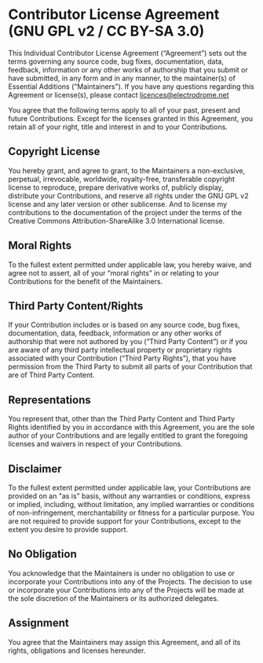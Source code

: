 # Contributor License Agreement (GNU GPL v2 / CC BY-SA 3.0)

This Individual Contributor License Agreement (“Agreement”) sets out the terms governing any source code, bug fixes, documentation, data, feedback, information or any other works of authorship that you submit or have submitted, in any form and in any manner, to the maintainer(s) of Essential Additions ("Maintainers"). If you have any questions regarding this Agreement or license(s), please contact licences@electrodrome.net

You agree that the following terms apply to all of your past, present and future Contributions. Except for the licenses granted in this Agreement, you retain all of your right, title and interest in and to your Contributions.

## Copyright License

You hereby grant, and agree to grant, to the Maintainers a non-exclusive, perpetual, irrevocable, worldwide, royalty-free, transferable copyright license to reproduce, prepare derivative works of, publicly display, distribute your Contributions, and reserve all rights under the GNU GPL v2 license and any later version or other sublicense. And to license my contributions to the documentation of the project under the terms of the Creative Commons Attribution-ShareAlike 3.0 International license.

## Moral Rights

To the fullest extent permitted under applicable law, you hereby waive, and agree not to assert, all of your “moral rights” in or relating to your Contributions for the benefit of the Maintainers.

## Third Party Content/Rights

If your Contribution includes or is based on any source code, bug fixes, documentation, data, feedback, information or any other works of authorship that were not authored by you (“Third Party Content”) or if you are aware of any third party intellectual property or proprietary rights associated with your Contribution (“Third Party Rights”), that you have permission from the Third Party to submit all parts of your Contribution that are of Third Party Content.

## Representations

You represent that, other than the Third Party Content and Third Party Rights identified by you in accordance with this Agreement, you are the sole author of your Contributions and are legally entitled to grant the foregoing licenses and waivers in respect of your Contributions.

## Disclaimer

To the fullest extent permitted under applicable law, your Contributions are provided on an "as is" basis, without any warranties or conditions, express or implied, including, without limitation, any implied warranties or conditions of non-infringement, merchantability or fitness for a particular purpose. You are not required to provide support for your Contributions, except to the extent you desire to provide support.

## No Obligation

You acknowledge that the Maintainers is under no obligation to use or incorporate your Contributions into any of the Projects. The decision to use or incorporate your Contributions into any of the Projects will be made at the sole discretion of the Maintainers or its authorized delegates.

## Assignment

You agree that the Maintainers may assign this Agreement, and all of its rights, obligations and licenses hereunder.
